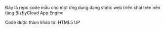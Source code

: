 Đây là repo code mẫu cho một ứng dụng dạng static web triển khai trên nền tảng BizflyCloud App Engine

Code được tham khảo từ: HTML5 UP